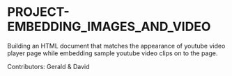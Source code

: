 # PROJECT-EMBEDDING_IMAGES_AND_VIDEO

Building an HTML document that matches the appearance of youtube video player page while embedding sample youtube video clips on to the page.

Contributors: Gerald & David
